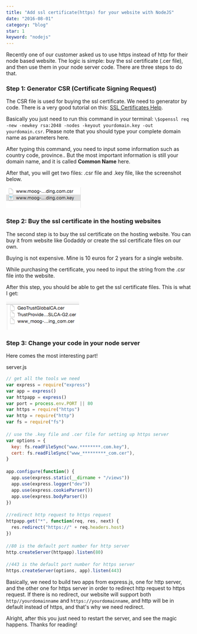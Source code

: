 ```yaml
---
title: "Add ssl certificate(https) for your website with NodeJS"
date: "2016-08-01"
category: "blog"
star: 1
keyword: "nodejs"
---
```


Recently one of our customer asked us to use https instead of http for their node based website. The logic is simple: buy the ssl certificate (.cer file), and then use them in your node server code. There are three steps to do that.

### Step 1: Generator CSR (Certificate Signing Request)

The CSR file is used for buying the ssl certificate. We need to generator by code. There is a very good tutorial on this: [SSL Certificates Help](https://www.godaddy.com/help/apache-generate-csr-certificate-signing-request-5269).

Basically you just need to run this command in your terminal: `\$openssl req -new -newkey rsa:2048 -nodes -keyout yourdomain.key -out yourdomain.csr`. Please note that you should type your complete domain name as parameters here.

After typing this command, you need to input some information such as country code, province.. But the most important information is still your domain name, and it is called **Common Name** here.

After that, you will get two files: .csr file and .key file, like the screenshot below.

![](images/https/1.png)

### Step 2: Buy the ssl certificate in the hosting websites

The second step is to buy the ssl certificate on the hosting website. You can buy it from website like Godaddy or create the ssl certificate files on our own.

Buying is not expensive. Mine is 10 euros for 2 years for a single website.

While purchasing the certificate, you need to input the string from the .csr file into the website.

After this step, you should be able to get the ssl certificate files. This is what I get:

![](images/https/2.png)

### Step 3: Change your code in your node server

Here comes the most interesting part!

server.js

```js
// get all the tools we need
var express = require("express")
var app = express()
var httpapp = express()
var port = process.env.PORT || 80
var https = require("https")
var http = require("http")
var fs = require("fs")

// use the .key file and .cer file for setting up https server
var options = {
  key: fs.readFileSync("www.********.com.key"),
  cert: fs.readFileSync("www_*********_com.cer"),
}

app.configure(function() {
  app.use(express.static(__dirname + "/views"))
  app.use(express.logger("dev"))
  app.use(express.cookieParser())
  app.use(express.bodyParser())
})

//redirect http request to https request
httpapp.get("*", function(req, res, next) {
  res.redirect("https://" + req.headers.host)
})

//80 is the default port number for http server
http.createServer(httpapp).listen(80)

//443 is the default port number for https server
https.createServer(options, app).listen(443)
```

Basically, we need to build two apps from express.js, one for http server, and the other one for https server in order to redirect http request to https request. If there is no redirect, our website will support both `http//yourdomainname` and `https://yourdomainname`, and http will be in default instead of https, and that's why we need redirect.

Alright, after this you just need to restart the server, and see the magic happens. Thanks for reading!
